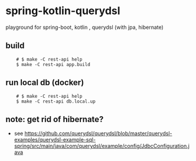 # spring-kotlin-querydsl
playground for spring-boot, kotlin , querydsl (with jpa, hibernate)

## build

```
    # $ make -C rest-api help
    $ make -C rest-api app.build

```

## run local db (docker)

```
    # $ make -C rest-api help
    $ make -C rest-api db.local.up

```

## note: get rid of hibernate?

- see https://github.com/querydsl/querydsl/blob/master/querydsl-examples/querydsl-example-sql-spring/src/main/java/com/querydsl/example/config/JdbcConfiguration.java
